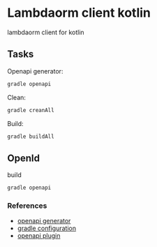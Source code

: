 # Lambdaorm client kotlin

lambdaorm client for kotlin

## Tasks

Openapi generator:

```sh
gradle openapi
```

Clean:

```sh
gradle creanAll
```

Build:

```sh
gradle buildAll
```

## OpenId

build

```sh
gradle openapi
```

### References

- [openapi generator](https://openapi-generator.tech/)
- [gradle configuration](https://openapi-generator.tech/docs/configuration/)
- [openapi plugin](https://github.com/OpenAPITools/openapi-generator/tree/master/modules/openapi-generator-gradle-plugin)
